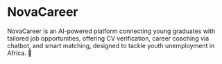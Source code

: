 # NovaCareer
NovaCareer is an AI-powered platform connecting young graduates with tailored job opportunities, offering CV verification, career coaching via chatbot, and smart matching, designed to tackle youth unemployment in Africa. 🚀
